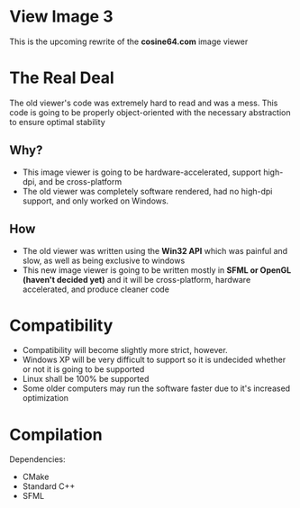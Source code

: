 # View Image 3
This is the upcoming rewrite of the **cosine64.com** image viewer  

# The Real Deal

The old viewer's code was extremely hard to read and was a mess. This code is going to be properly object-oriented with the necessary abstraction to ensure optimal stability  

## Why?

- This image viewer is going to be hardware-accelerated, support high-dpi, and be cross-platform  
- The old viewer was completely software rendered, had no high-dpi support, and only worked on Windows.  

## How

- The old viewer was written using the **Win32 API** which was painful and slow, as well as being exclusive to windows  
- This new image viewer is going to be written mostly in **SFML or OpenGL (haven't decided yet)** and it will be cross-platform, hardware accelerated, and produce cleaner code

# Compatibility

- Compatibility will become slightly more strict, however.  
- Windows XP will be very difficult to support so it is undecided whether or not it is going to be supported  
- Linux shall be 100% be supported  
- Some older computers may run the software faster due to it's increased optimization  

# Compilation

Dependencies:
- CMake
- Standard C++
- SFML
